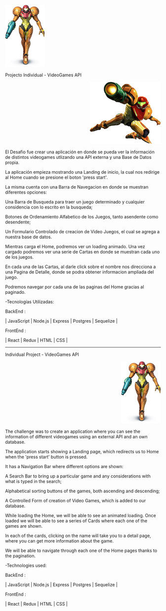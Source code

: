
<p align="left">
  <img height="200" src="./samus.jpg" />
</p>
Projecto Individual - VideoGames API
<p align="right">
  <img height="200" src="./Samus-Aran.png" />
</p>

El Desafio fue crear una aplicación en donde se pueda ver la información de distintos videogames utlizando una API externa y una Base de Datos propia.

La aplicación empieza mostrando una Landing de inicio, la cual nos redirige al Home cuando se presione el boton  'press start'.

La misma cuenta con una Barra de Navegacion en donde se muestran diferentes opciones:

Una Barra de Busqueda para traer un juego determinado y cualquier considencia con lo escrito en la busqueda;

Botones de Ordenamiento Alfabetico de los Juegos, tanto asendente como desendente;

Un Formulario Controlado de creacion de Video Juegos, el cual se agrega a nuestra base de datos.

Mientras carga el Home, podremos ver un loading animado. Una vez cargado podremos ver una serie de Cartas en donde se muestran cada uno de los juegos.

En cada una de las Cartas, al darle click sobre el nombre nos direcciona a una Pagina de Detalle, donde se podra obtener informacion ampliada del juego.

Podremos navegar por cada una de las paginas del Home gracias al paginado.

-Tecnologías Utilizadas:

 BackEnd :

| JavaScript |   Node.js  | Express |  Postgres  | Sequelize |


FrontEnd :

| React | Redux | HTML | CSS |

--------------------------------------------------------------------------------------------
Individual Project - VideoGames API
<p align="right">
  <img height="200" src="./samus.jpg" />
</p>
The challenge was to create an application where you can see the information of different videogames using an external API and an own database.

The application starts showing a Landing page, which redirects us to Home when the 'press start' button is pressed.

It has a Navigation Bar where different options are shown:

A Search Bar to bring up a particular game and any considerations with what is typed in the search;

Alphabetical sorting buttons of the games, both ascending and descending;

A Controlled Form of creation of Video Games, which is added to our database.

While loading the Home, we will be able to see an animated loading. Once loaded we will be able to see a series of Cards where each one of the games are shown.

In each of the cards, clicking on the name will take you to a detail page, where you can get more information about the game.

We will be able to navigate through each one of the Home pages thanks to the pagination.

-Technologies used:

 BackEnd :

| JavaScript |   Node.js  | Express |  Postgres  | Sequelize |


FrontEnd :

| React | Redux | HTML | CSS |